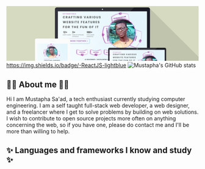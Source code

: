 ![Banner Logo](./assets/images/banner.png "Crafting various website features for the fun of it")
https://img.shields.io/badge/-ReactJS-lightblue
![Mustapha's GitHub stats](https://github-readme-stats.vercel.app/api?username=mustapha-saad&theme=radical&show_icons=true)

## 👨‍💻 About me 👨‍💻
Hi I am Mustapha Sa'ad, a tech enthusiast currently studying computer engineering. I am a self taught full-stack web developer, a web designer, and a freelancer where I get to solve problems by building on web solutions. I wish to contribute to open source projects more often on anything concerning the web, so if you have one, please do contact me and I'll be more than willing to help.

## ✨ Languages and frameworks I know and study ✨

<!--
**Mustapha-Saad/Mustapha-Saad** is a ✨ _special_ ✨ repository because its `README.md` (this file) appears on your GitHub profile.

Here are some ideas to get you started:

- 🔭 I’m currently working on ...
- 🌱 I’m currently learning ...
- 👯 I’m looking to collaborate on ...
- 🤔 I’m looking for help with ...
- 💬 Ask me about ...
- 📫 How to reach me: ...
- 😄 Pronouns: ...
- ⚡ Fun fact: ...
-->
